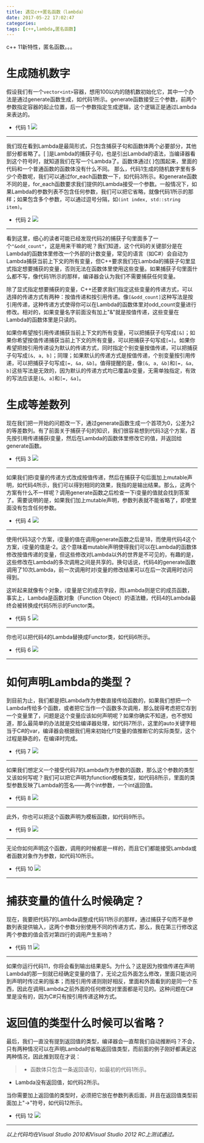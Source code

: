 ```yaml
---
title: 遇见c++匿名函数（lambda）
date: 2017-05-22 17:02:47
categories: 
tags: [c++,lambda,匿名函数]
---
```

c++ 11新特性，匿名函数。。。

# 生成随机数字

假设我们有一个`vector<int>`容器，想用100以内的随机数初始化它，其中一个办法是通过generate函数生成，如代码1所示。generate函数接受三个参数，前两个参数指定容器的起止位置，后一个参数指定生成逻辑，这个逻辑正是通过Lambda来表达的。

* 代码 1
![](遇见c++匿名函数（lambda）\1.png)

------

我们现在看到Lambda是最简形式，只包含捕获子句和函数体两个必要部分，其他部分都省略了。[ ]是Lambda的捕获子句，也是引出Lambda的语法，当编译器看到这个符号时，就知道我们在写一个Lambda了。函数体通过{ }包围起来，里面的代码和一个普通函数的函数体没有什么不同。
那么，代码1生成的随机数字里有多少个奇数呢，我们可以通过for_each函数数一下，如代码3所示。和generate函数不同的是，for_each函数要求我们提供的Lambda接受一个参数。一般情况下，如果Lambda的参数列表不包含任何参数，我们可以把它省略，就像代码1所示的那样；如果包含多个参数，可以通过逗号分隔，如`(int index, std::string item)`。
<!-- more -->
* 代码 2
![](遇见c++匿名函数（lambda）\2.png)

---------

看到这里，细心的读者可能已经发现代码2的捕获子句里面多了一个`"&odd_count"`，这是用来干嘛的呢？我们知道，这个代码的关键部分是在Lambda的函数体里修改一个外部的计数变量，常见的语言（如C#）会自动为Lambda捕获当前上下文的所有变量，但C++要求我们在Lambda的捕获子句里显式指定想要捕获的变量，否则无法在函数体里使用这些变量。如果捕获子句里面什么都不写，像代码1所示的那样，编译器会认为我们不需要捕获任何变量。

除了显式指定想要捕获的变量，C++还要求我们指定这些变量的传递方式，可以选择的传递方式有两种：按值传递和按引用传递。像`[&odd_count]`这种写法是按引用传递，这种传递方式使得你可以在Lambda的函数体里对odd_count变量进行修改。相对的，如果变量名字前面没有加上"&"就是按值传递，这些变量在Lambda的函数体里是只读的。

如果你希望按引用传递捕获当前上下文的所有变量，可以把捕获子句写成`[&]`；如果你希望按值传递捕获当前上下文的所有变量，可以把捕获子句写成`[=]`。如果你希望把按引用传递设为默认的传递方式，同时指定个别变量按值传递，可以把捕获子句写成`[&, a, b]`；同理；如果默认的传递方式是按值传递，个别变量按引用传递，可以把捕获子句写成`[=, &a, &b]`。值得提醒的是，像`[&, a, &b]`和`[=, &a, b]`这些写法是无效的，因为默认的传递方式均已覆盖b变量，无需单独指定，有效的写法应该是`[&, a]`和`[=, &a]`。

# 生成等差数列

现在我们把一开始的问题改一下，通过generate函数生成一个首项为0，公差为2的等差数列。有了前面关于捕获子句的知识，我们很容易想到代码3这个方案，首先按引用传递捕获i变量，然后在Lambda的函数体里修改它的值，并返回给generate函数。

* 代码 3
![](遇见c++匿名函数（lambda）\3.png)

-----------

如果我们把i变量的传递方式改成按值传递，然后在捕获子句后面加上mutable声明，如代码4所示，我们可以得到相同的效果，我指的是输出结果。那么，这两个方案有什么不一样呢？调用generate函数之后检查一下i变量的值就会找到答案了。需要说明的是，如果我们加上mutable声明，参数列表就不能省略了，即使里面没有包含任何参数。
* 代码 4
![](遇见c++匿名函数（lambda）\4.png)

-----

使用代码3这个方案，i变量的值在调用generate函数之后是18，而使用代码4这个方案，i变量的值是-2。这个意味着mutable声明使得我们可以在Lambda的函数体修改按值传递的变量，但这些修改对Lambda以外的世界是不可见的，有趣的是，这些修改在Lambda的多次调用之间是共享的。换句话说，代码4的generate函数调用了10次Lambda，前一次调用时对i变量的修改结果可以在后一次调用时访问得到。

这听起来就像有个对象，i变量是它的成员字段，而Lambda则是它的成员函数，事实上，Lambda是函数对象（Function Object）的语法糖，代码4的Lambda最终会被转换成代码5所示的Functor类。

* 代码 5
![](遇见c++匿名函数（lambda）\5.png)

------------

你也可以把代码4的Lambda替换成Functor类，如代码6所示。

* 代码 6
![](遇见c++匿名函数（lambda）\6.png)

------------

# 如何声明Lambda的类型？

到目前为止，我们都是把Lambda作为参数直接传给函数的，如果我们想把一个Lambda传给多个函数，或者把它当作一个函数多次调用，那么就得考虑把它存到一个变量里了，问题是这个变量应该如何声明呢？如果你确实不知道，也不想知道，那么最简单的办法就是交给编译器处理，如代码7所示，这里的auto关键字相当于C#的var，编译器会根据我们用来初始化f1变量的值推断它的实际类型，这个过程是静态的，在编译时完成。

* 代码 7
![](遇见c++匿名函数（lambda）\7.png)

-----------

如果我们想定义一个接受代码7的Lambda作为参数的函数，那么这个参数的类型又该如何写呢？我们可以把它声明为function模板类型，如代码8所示，里面的类型参数反映了Lambda的签名——两个int参数，一个int返回值。

* 代码 8
![](遇见c++匿名函数（lambda）\8.png)

---------

此外，你也可以把这个函数声明为模板函数，如代码9所示。

* 代码 9
![](遇见c++匿名函数（lambda）\9.png)

------------

无论你如何声明这个函数，调用的时候都是一样的，而且它们都能接受Lambda或者函数对象作为参数，如代码10所示。

* 代码 10
![](遇见c++匿名函数（lambda）\10.png)

-----------------

# 捕获变量的值什么时候确定？

现在，我要把代码7的Lambda调整成代码11所示的那样，通过捕获子句而不是参数列表提供输入，这两个参数分别使用不同的传递方式，那么，我在第三行修改这两个参数的值会否对第四行的调用产生影响？

* 代码 11
![](遇见c++匿名函数（lambda）\11.png)

-----------

如果你运行代码11，你将会看到输出结果是5。为什么？这是因为按值传递在声明Lambda的那一刻就已经确定变量的值了，无论之后外面怎么修改，里面只能访问到声明时传过来的版本；而按引用传递则刚好相反，里面和外面看到的是同一个东西，因此在调用Lambda之前外面的任何修改对里面都是可见的。这种问题在C#里是没有的，因为C#只有按引用传递这种方式。

# 返回值的类型什么时候可以省略？

最后，我们一直没有提到返回值的类型，编译器会一直帮我们自动推断吗？不会，只有两种情况可以在声明Lambda时省略返回值类型，而前面的例子刚好都满足这两种情况，因此推到现在才说：

> * 函数体只包含一条返回语句，如最初的代码1所示。
* Lambda没有返回值，如代码2所示。

当你需要加上返回值的类型时，必须把它放在参数列表后面，并且在返回值类型前面加上"->"符号，如代码12所示。

* 代码 12
![](遇见c++匿名函数（lambda）\12.png)

-----------

*以上代码均在Visual Studio 2010和Visual Studio 2012 RC上测试通过。*

